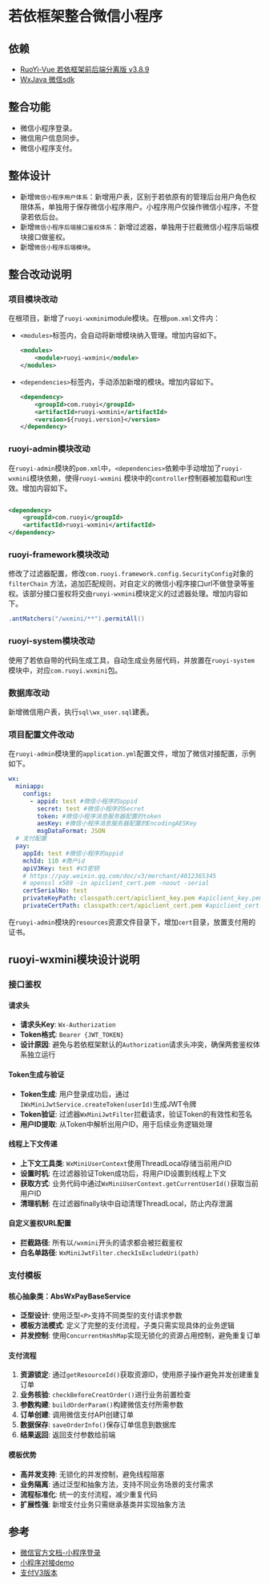 # 若依框架整合微信小程序

## 依赖

+ [RuoYi-Vue 若依框架前后端分离版 v3.8.9](https://gitee.com/y_project/RuoYi-Vue)
+ [WxJava 微信sdk](https://github.com/binarywang/WxJava)

## 整合功能

+ 微信小程序登录。
+ 微信用户信息同步。
+ 微信小程序支付。

## 整体设计

+ 新增`微信小程序用户体系`：新增用户表，区别于若依原有的管理后台用户角色权限体系，单独用于保存微信小程序用户。小程序用户仅操作微信小程序，不登录若依后台。
+ 新增`微信小程序后端接口鉴权体系`：新增过滤器，单独用于拦截微信小程序后端模块接口做鉴权。
+ 新增`微信小程序后端模块`。

## 整合改动说明

### 项目模块改动

在根项目，新增了`ruoyi-wxmini`module模块。在根`pom.xml`文件内：

+ `<modules>`标签内，会自动将新增模块纳入管理。增加内容如下。
    ```xml
    <modules>
        <module>ruoyi-wxmini</module>
    </modules>
    ```
+ `<dependencies>`标签内，手动添加新增的模块。增加内容如下。
   ```xml
   <dependency>
       <groupId>com.ruoyi</groupId>
       <artifactId>ruoyi-wxmini</artifactId>
       <version>${ruoyi.version}</version>
   </dependency>
   ```

### ruoyi-admin模块改动

在`ruoyi-admin`模块的`pom.xml`中，`<dependencies>`依赖中手动增加了`ruoyi-wxmini`模块依赖，使得`ruoyi-wxmini`
模块中的`controller`控制器被加载和url生效。增加内容如下。

```xml

<dependency>
    <groupId>com.ruoyi</groupId>
    <artifactId>ruoyi-wxmini</artifactId>
</dependency>
```

### ruoyi-framework模块改动

修改了过滤器配置，修改`com.ruoyi.framework.config.SecurityConfig`对象的`filterChain`
方法，追加匹配规则，对自定义的微信小程序接口url不做登录等鉴权。该部分接口鉴权将交由`ruoyi-wxmini`模块定义的过滤器处理。增加内容如下。

```java
.antMatchers("/wxmini/**").permitAll()
```

### ruoyi-system模块改动

使用了若依自带的代码生成工具，自动生成业务层代码，并放置在`ruoyi-system`模块中，对应`com.ruoyi.wxmini`包。

### 数据库改动

新增微信用户表，执行`sql\wx_user.sql`建表。

### 项目配置文件改动

在`ruoyi-admin`模块里的`application.yml`配置文件，增加了微信对接配置，示例如下。

```yml
wx:
  miniapp:
    configs:
      - appid: test #微信小程序的appid
        secret: test #微信小程序的Secret
        token: #微信小程序消息服务器配置的token
        aesKey: #微信小程序消息服务器配置的EncodingAESKey
        msgDataFormat: JSON
  # 支付配置
  pay:
    appId: test #微信小程序的appid
    mchId: 110 #商户id
    apiV3Key: test #V3密钥
    # https://pay.weixin.qq.com/doc/v3/merchant/4012365345
    # openssl x509 -in apiclient_cert.pem -noout -serial
    certSerialNo: test
    privateKeyPath: classpath:cert/apiclient_key.pem #apiclient_key.pem证书文件的绝对路径或者以classpath:开头的类路径
    privateCertPath: classpath:cert/apiclient_cert.pem #apiclient_cert.pem证书文件的绝对路径或者以classpath:开头的类路径
```
在`ruoyi-admin`模块的`resources`资源文件目录下，增加`cert`目录，放置支付用的证书。

## ruoyi-wxmini模块设计说明

### 接口鉴权

#### 请求头
- **请求头Key**: `Wx-Authorization`
- **Token格式**: `Bearer {JWT_TOKEN}`
- **设计原因**: 避免与若依框架默认的`Authorization`请求头冲突，确保两套鉴权体系独立运行

#### Token生成与验证
- **Token生成**: 用户登录成功后，通过`IWxMiniJwtService.createToken(userId)`生成JWT令牌
- **Token验证**: 过滤器`WxMiniJwtFilter`拦截请求，验证Token的有效性和签名
- **用户ID提取**: 从Token中解析出用户ID，用于后续业务逻辑处理

#### 线程上下文传递
- **上下文工具类**: `WxMiniUserContext`使用ThreadLocal存储当前用户ID
- **设置时机**: 在过滤器验证Token成功后，将用户ID设置到线程上下文
- **获取方式**: 业务代码中通过`WxMiniUserContext.getCurrentUserId()`获取当前用户ID
- **清理机制**: 在过滤器finally块中自动清理ThreadLocal，防止内存泄漏

#### 自定义鉴权URL配置
- **拦截路径**: 所有以`/wxmini`开头的请求都会被拦截鉴权
- **白名单路径**: `WxMiniJwtFilter.checkIsExcludeUri(path)`

### 支付模板

#### 核心抽象类：AbsWxPayBaseService
- **泛型设计**: 使用泛型`<P>`支持不同类型的支付请求参数
- **模板方法模式**: 定义了完整的支付流程，子类只需实现具体的业务逻辑
- **并发控制**: 使用`ConcurrentHashMap`实现无锁化的资源占用控制，避免重复订单

#### 支付流程
1. **资源锁定**: 通过`getResourceId()`获取资源ID，使用原子操作避免并发创建重复订单
2. **业务核验**: `checkBeforeCreatOrder()`进行业务前置检查
3. **参数构建**: `buildOrderParam()`构建微信支付所需参数
4. **订单创建**: 调用微信支付API创建订单
5. **数据保存**: `saveOrderInfo()`保存订单信息到数据库
6. **结果返回**: 返回支付参数给前端

#### 模板优势
- **高并发支持**: 无锁化的并发控制，避免线程阻塞
- **业务隔离**: 通过泛型和抽象方法，支持不同业务场景的支付需求
- **流程标准化**: 统一的支付流程，减少重复代码
- **扩展性强**: 新增支付业务只需继承基类并实现抽象方法

## 参考
+ [微信官方文档-小程序登录](https://developers.weixin.qq.com/miniprogram/dev/framework/open-ability/login.html)
+ [小程序对接demo](https://github.com/binarywang/weixin-java-miniapp-demo)
+ [支付V3版本](https://github.com/binarywang/WxJava/tree/develop/spring-boot-starters/wx-java-pay-spring-boot-starter)
